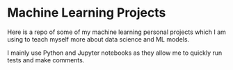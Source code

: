 # Machine Learning Projects

Here is a repo of some of my machine learning personal projects which I am using to teach myself more about data science and ML models.

I mainly use Python and Jupyter notebooks as they allow me to quickly run tests and make comments.